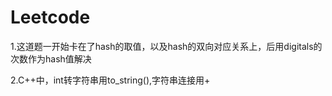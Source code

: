 # Leetcode

1.这道题一开始卡在了hash的取值，以及hash的双向对应关系上，后用digitals的次数作为hash值解决

2.C++中，int转字符串用to_string(),字符串连接用+